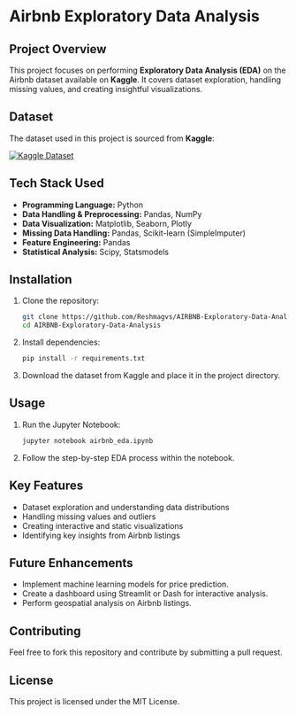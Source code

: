 # Airbnb Exploratory Data Analysis 

## Project Overview
This project focuses on performing **Exploratory Data Analysis (EDA)** on the Airbnb dataset available on **Kaggle**. It covers dataset exploration, handling missing values, and creating insightful visualizations.

## Dataset
The dataset used in this project is sourced from **Kaggle**:  

[![Kaggle Dataset](https://img.shields.io/badge/Kaggle-Airbnb%20Open%20Data-blue?style=flat&logo=kaggle)](https://www.kaggle.com/datasets/arianazmoudeh/airbnbopendata)  

## Tech Stack Used
- **Programming Language:** Python
- **Data Handling & Preprocessing:** Pandas, NumPy
- **Data Visualization:** Matplotlib, Seaborn, Plotly
- **Missing Data Handling:** Pandas, Scikit-learn (SimpleImputer)
- **Feature Engineering:** Pandas
- **Statistical Analysis:** Scipy, Statsmodels

## Installation
1. Clone the repository:
   ```sh
   git clone https://github.com/Reshmagvs/AIRBNB-Exploratory-Data-Analysis
   cd AIRBNB-Exploratory-Data-Analysis
   ```
2. Install dependencies:
   ```sh
   pip install -r requirements.txt
   ```
3. Download the dataset from Kaggle and place it in the project directory.

## Usage
1. Run the Jupyter Notebook:
   ```sh
   jupyter notebook airbnb_eda.ipynb
   ```
2. Follow the step-by-step EDA process within the notebook.

## Key Features
- Dataset exploration and understanding data distributions
- Handling missing values and outliers
- Creating interactive and static visualizations
- Identifying key insights from Airbnb listings

## Future Enhancements
- Implement machine learning models for price prediction.
- Create a dashboard using Streamlit or Dash for interactive analysis.
- Perform geospatial analysis on Airbnb listings.

## Contributing
Feel free to fork this repository and contribute by submitting a pull request.

## License
This project is licensed under the MIT License.
